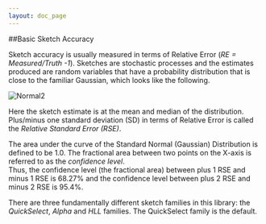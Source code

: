 ```yaml
---
layout: doc_page
---
```


##Basic Sketch Accuracy



Sketch accuracy is usually measured in terms of Relative Error (<i>RE = Measured/Truth -1</i>).  Sketches are stochastic processes and the estimates produced are random variables that have a probability distribution that is close to the familiar Gaussian, which looks like the following.

<img class="doc-img-half" src="{{site.docs_img_dir}}Normal2.png" alt="Normal2" />

Here the sketch estimate is at the mean and median of the distribution.  Plus/minus one standard deviation (SD) in terms 
of Relative Error is called the <i>Relative Standard Error (RSE)</i>. 

The area under the curve of the Standard Normal (Gaussian) Distribution is defined to be 1.0.
The fractional area between two points on the X-axis is referred to as the <i>confidence level</i>.  
Thus, the confidence level (the fractional area) between plus 1 RSE and minus 1 RSE is 68.27% and
the confidence level between plus 2 RSE and minus 2 RSE is 95.4%. 

There are three fundamentally different sketch families in this library: the <i>QuickSelect</i>, <i>Alpha</i> and <i>HLL</i> families. The QuickSelect family is the default. 







